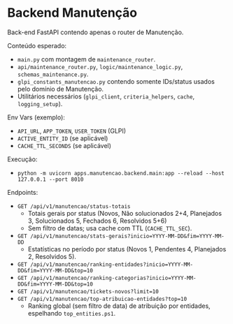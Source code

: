 # Backend Manutenção

Back-end FastAPI contendo apenas o router de Manutenção.

Conteúdo esperado:
- `main.py` com montagem de `maintenance_router`.
- `api/maintenance_router.py`, `logic/maintenance_logic.py`, `schemas_maintenance.py`.
- `glpi_constants_manutencao.py` contendo somente IDs/status usados pelo domínio de Manutenção.
- Utilitários necessários (`glpi_client`, `criteria_helpers`, `cache`, `logging_setup`).

Env Vars (exemplo):
- `API_URL`, `APP_TOKEN`, `USER_TOKEN` (GLPI)
- `ACTIVE_ENTITY_ID` (se aplicável)
- `CACHE_TTL_SECONDS` (se aplicável)

Execução:
- `python -m uvicorn apps.manutencao.backend.main:app --reload --host 127.0.0.1 --port 8010`

Endpoints:
- `GET /api/v1/manutencao/status-totais`
  - Totais gerais por status (Novos, Não solucionados 2+4, Planejados 3, Solucionados 5, Fechados 6, Resolvidos 5+6)
  - Sem filtro de datas; usa cache com TTL (`CACHE_TTL_SEC`).
- `GET /api/v1/manutencao/stats-gerais?inicio=YYYY-MM-DD&fim=YYYY-MM-DD`
  - Estatísticas no período por status (Novos 1, Pendentes 4, Planejados 2, Resolvidos 5).
- `GET /api/v1/manutencao/ranking-entidades?inicio=YYYY-MM-DD&fim=YYYY-MM-DD&top=10`
- `GET /api/v1/manutencao/ranking-categorias?inicio=YYYY-MM-DD&fim=YYYY-MM-DD&top=10`
- `GET /api/v1/manutencao/tickets-novos?limit=10`
- `GET /api/v1/manutencao/top-atribuicao-entidades?top=10`
  - Ranking global (sem filtro de data) de atribuição por entidades, espelhando `top_entities.ps1`.